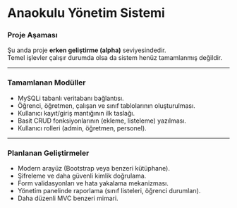 # Anaokulu Yönetim Sistemi

### Proje Aşaması
Şu anda proje **erken geliştirme (alpha)** seviyesindedir.  
Temel işlevler çalışır durumda olsa da sistem henüz tamamlanmış değildir.  

---

### Tamamlanan Modüller
- MySQLi tabanlı veritabanı bağlantısı.
- Öğrenci, öğretmen, çalışan ve sınıf tablolarının oluşturulması.
- Kullanıcı kayıt/giriş mantığının ilk taslağı.
- Basit CRUD fonksiyonlarının (ekleme, listeleme) yazılması.
- Kullanıcı rolleri (admin, öğretmen, personel).
---

### Planlanan Geliştirmeler
- Modern arayüz (Bootstrap veya benzeri kütüphane).
- Şifreleme ve daha güvenli kimlik doğrulama.
- Form validasyonları ve hata yakalama mekanizması.
- Yönetim panelinde raporlama (sınıf listeleri, öğrenci durumları).
- Daha düzenli MVC benzeri mimari.
